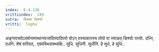 ```yaml
---
index:  6.4.136
vrittiindex:  249
sutra:  विभाषा ङिश्योः
vritti:  laghu 
---
```


अङ्गावयवोऽसर्वनामस्थानयजादिस्वादिपरो योऽन् तस्याकारस्य लोपो वा स्याङत् ङिश्योः परयोः. दध्नि, दधनि. शेषं वारिवत्.. एवमस्थिसक्थ्यक्षि.. सुधि. सुधिनी. सुधीनि. हे सुधे, हे सुधि..

